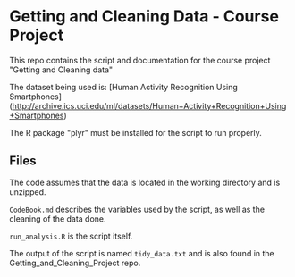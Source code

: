 Getting and Cleaning Data - Course Project
==========================================

This repo contains the script and documentation for the course project "Getting and Cleaning data"

The dataset being used is: [Human Activity Recognition Using Smartphones] (http://archive.ics.uci.edu/ml/datasets/Human+Activity+Recognition+Using+Smartphones)

The R package "plyr" must be installed for the script to run properly.

## Files

The code assumes that the data is located in the working directory and is unzipped.

`CodeBook.md` describes the variables used by the script, as well as the cleaning of the data done.

`run_analysis.R` is the script itself.

The output of the script is named `tidy_data.txt` and is also found in the Getting_and_Cleaning_Project repo.
